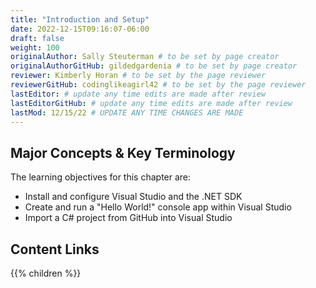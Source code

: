 ```yaml
---
title: "Introduction and Setup"
date: 2022-12-15T09:16:07-06:00
draft: false
weight: 100
originalAuthor: Sally Steuterman # to be set by page creator
originalAuthorGitHub: gildedgardenia # to be set by page creator
reviewer: Kimberly Horan # to be set by the page reviewer
reviewerGitHub: codinglikeagirl42 # to be set by the page reviewer
lastEditor: # update any time edits are made after review
lastEditorGitHub: # update any time edits are made after review
lastMod: 12/15/22 # UPDATE ANY TIME CHANGES ARE MADE
---
```


## Major Concepts & Key Terminology

The learning objectives for this chapter are:

* Install and configure Visual Studio and the .NET SDK
* Create and run a "Hello World!" console app within Visual Studio
* Import a C# project from GitHub into Visual Studio

## Content Links

{{% children %}}

